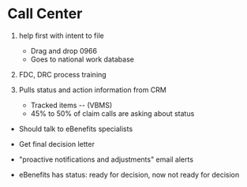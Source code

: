 # Call Center

1. help first with intent to file
   - Drag and drop 0966 
   - Goes to national work database

2. FDC, DRC process training

3. Pulls status and action information from CRM 
   - Tracked items -- (VBMS)
   - 45% to 50% of claim calls are asking about status
   
   
- Should talk to eBenefits specialists

- Get final decision letter

- "proactive notifications and adjustments" email alerts

- eBenefits has status: ready for decision, now not ready for decision

   

   
